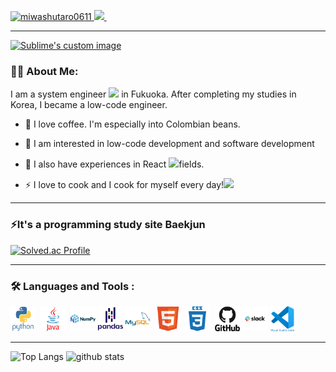 [ ![miwashutaro0611](https://komarev.com/ghpvc/?username=MasaakiAtake)
](https://github.com/MasaakiAtake/MasaakiAtake/)
[![](https://img.shields.io/github/followers/MasaakiAtake?label=follow&logo=github&style=flat)
](https://github.com/MasaakiAtake)
[![]()]()

---



[![Sublime's custom image](https://corobuzz.com/wp-content/uploads/2015/01/gm1.gif)
](https://codepen.io/miwashutaro0611/pen/rNwzKwK)



### :man_technologist: About Me:

I am a system engineer <img src="https://media.giphy.com/media/WUlplcMpOCEmTGBtBW/giphy.gif" width="30"> in Fukuoka.
After completing my studies in Korea, I became a low-code engineer.

- :seedling: I love coffee. I'm especially into Colombian beans.

- :telescope: I am interested in low-code development and software development

- :satellite: I also have experiences in React <img src="https://miro.medium.com/v2/resize:fit:1400/0*EitUXT-pqbaQSCTt.gif" width="30">fields.

- :zap: I love to cook and I cook for myself every day!<img src="https://i.pinimg.com/originals/fe/03/3c/fe033c21c02a0d1a9f22071a0bd6d8fd.gif" width="30">



<!-- Hi there 👋 ==>

<!--
**MasaakiAtake/MasaakiAtake** is a ✨ _special_ ✨ repository because its `README.md` (this file) appears on your GitHub profile.

Here are some ideas to get you started:

- 🔭 I’m currently working on ...
- 🌱 I’m currently learning ...
- 👯 I’m looking to collaborate on ...
- 🤔 I’m looking for help with ...
- 💬 Ask me about ...
- 📫 How to reach me: ...
- 😄 Pronouns: ...
- ⚡ Fun fact: ...
-->

---
### ⚡It's a programming study site Baekjun

[![Solved.ac Profile](http://mazassumnida.wtf/api/v2/generate_badge?boj=a_masaaki)](https://solved.ac/a_masaaki/)  


---

### :hammer_and_wrench: Languages and Tools :

<div>
  <img src="https://github.com/devicons/devicon/blob/master/icons/python/python-original-wordmark.svg" title="Python" alt="Python" width="40" height="40"/>&nbsp;
  <img src="https://github.com/devicons/devicon/blob/master/icons/java/java-original-wordmark.svg" title="Java" alt="Java" width="40" height="40"/>&nbsp;
  <img src="https://github.com/devicons/devicon/blob/master/icons/numpy/numpy-original-wordmark.svg" title="Numpy" **alt="Numpy" width="40" height="40"/>
  <img src="https://github.com/devicons/devicon/blob/master/icons/pandas/pandas-original-wordmark.svg" title="Pandas" **alt="Pandas" width="40" height="40"/>
  <img src="https://github.com/devicons/devicon/blob/master/icons/mysql/mysql-original-wordmark.svg" title="MySQL"  alt="MySQL" width="40" height="40"/>&nbsp;
  <img src="https://github.com/devicons/devicon/blob/master/icons/html5/html5-original.svg" title="HTML5" alt="HTML" width="40" height="40"/>&nbsp;
  <img src="https://github.com/devicons/devicon/blob/master/icons/css3/css3-plain-wordmark.svg"  title="CSS3" alt="CSS" width="40" height="40"/>&nbsp;
  <img src="https://github.com/devicons/devicon/blob/master/icons/github/github-original-wordmark.svg" title="Github" **alt="Github" width="40" height="40"/>
  <img src="https://github.com/devicons/devicon/blob/master/icons/slack/slack-original-wordmark.svg" title="Slack" **alt="Slack" width="40" height="40"/>
  <img src="https://github.com/devicons/devicon/blob/master/icons/vscode/vscode-original-wordmark.svg" title="VSCode" **alt="VSCode" width="40" height="40"/>
</div>

---



<p align="left"> 
  <img alt="Top Langs" height="150px" src="https://github-readme-stats.vercel.app/api/top-langs/?username=MasaakiAtake&layout=compact&show_icons=true&theme=onedark" />
  <img alt="github stats" height="150px" src="https://github-readme-stats.vercel.app/api?username=MasaakiAtake&theme=onedark&show_icons=ture" />
</p>

